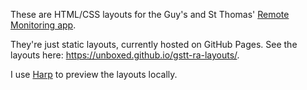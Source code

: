 These are HTML/CSS layouts for the Guy's and St Thomas' [Remote Monitoring app](gsttrm.net).

They're just static layouts, currently hosted on GitHub Pages. See the layouts here: https://unboxed.github.io/gstt-ra-layouts/.

I use [Harp](http://harpjs.com/) to preview the layouts locally.